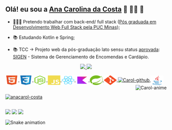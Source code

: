 ## Olá! eu sou a [Ana Carolina da Costa](https://www.linkedin.com/in/ana-carolina-costa-91a74842/) :cherry_blossom: :woman_technologist: :cherry_blossom:

- 👩🏻‍💻 Pretendo trabalhar com back-end/ full stack ([Pós graduada em Desenvolvimento Web Full Stack pela PUC Minas](https://drive.google.com/file/d/17KfoySz2FBVoPj_jZrxJGMIJAZS2rEr4/view?usp=sharing));

- 📚 Estudando Kotlin e Spring;

- 📚 TCC -> Projeto web da pós-graduação lato sensu status [aprovada](https://www.linkedin.com/posts/ana-carolina-costa-91a74842_notamaxima-desenvolvimento-pucminas-activity-6949876551140192256-K13q?utm_source=linkedin_share&utm_medium=member_desktop_web): [SIGEN](https://sigen-frontend.herokuapp.com/) - Sistema de Gerenciamento de Encomendas e Cardápio.

<div align="center">
  <a href="https://github.com/anacarol-costa">
  <img height="180em" src="https://github-readme-stats.vercel.app/api?username=anacarol-costa&show_icons=true&theme=dracula&include_all_commits=true&count_private=true"/>
  <img height="180em" src="https://github-readme-stats.vercel.app/api/top-langs/?username=anacarol-costa&layout=compact&langs_count=7&theme=dracula"/>
</div>

<div style="display: inline_block"><br>
  <img align="center" alt="Carol-HTML" height="30" width="40" src="https://raw.githubusercontent.com/devicons/devicon/master/icons/html5/html5-original.svg">
  <img align="center" alt="Carol-CSS" height="30" width="40" src="https://raw.githubusercontent.com/devicons/devicon/master/icons/css3/css3-original.svg">  
  <img align="center" alt="Carol-nodejs" height="30" width="40" src="https://raw.githubusercontent.com/devicons/devicon/master/icons/nodejs/nodejs-original.svg">
  <img align="center" alt="Carol-Js" height="30" width="40" src="https://raw.githubusercontent.com/devicons/devicon/master/icons/javascript/javascript-plain.svg">  
  <img align="center" alt="Carol-React" height="30" width="40" src="https://raw.githubusercontent.com/devicons/devicon/master/icons/react/react-original.svg"> 
  <img align="center" alt="Carol-kotlin" height="30" width="40" src="https://raw.githubusercontent.com/devicons/devicon/master/icons/kotlin/kotlin-original.svg">
  <img align="center" alt="Carol-spring" height="30" width="40" src="https://raw.githubusercontent.com/devicons/devicon/master/icons/spring/spring-original.svg">
  <img align="center" alt="Carol-git" height="30" width="40" src="https://raw.githubusercontent.com/devicons/devicon/master/icons/git/git-original.svg">
  <img align="center" alt="Carol-github" height="30" width="40" src="https://cdn.jsdelivr.net/gh/devicons/devicon/icons/github/github-original.svg"> 
  <img align="center" alt="Carol-java" height="30" width="40" src="https://raw.githubusercontent.com/devicons/devicon/master/icons/java/java-original.svg">
  <img align="right" alt="Carol-anime" src="https://cdn.discordapp.com/attachments/795358919417397249/825430589581688872/hi.gif">
</div>
  
  ##
  
  <div>
    <img src="https://komarev.com/ghpvc/?username=anacarol-costa&color=blue" alt="anacarol-costa" /> 
  </div>  
  
  ##
  
  <div>    
  <a href="https://www.linkedin.com/in/ana-carolina-costa-91a74842/" target="_blank"><img src="https://img.shields.io/badge/-LinkedIn-%230077B5?style=for-the-badge&logo=linkedin&logoColor=white" target="_blank"></a> 
  <a href = "mailto:carol.costa2502@gmail.com"><img src="https://img.shields.io/badge/-Gmail-%23333?style=for-the-badge&logo=gmail&logoColor=white" target="_blank"></a>
 	<a href="https://www.twitch.tv/anacarolcost4" target="_blank"><img src="https://img.shields.io/badge/Twitch-9146FF?style=for-the-badge&logo=twitch&logoColor=white" target="_blank"></a>

![Snake animation](https://github.com/anacarol-costa/anacarol-costa/blob/output/github-contribution-grid-snake.svg) 

  </div>







